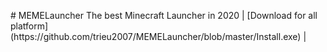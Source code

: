 <p align="center">
</p>
# MEMELauncher
The best Minecraft Launcher in 2020
| [Download for all platform](https://github.com/trieu2007/MEMELauncher/blob/master/Install.exe) |
